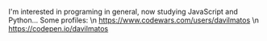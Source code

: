 I'm interested in programing in general, now studying JavaScript and Python... Some profiles:
\n https://www.codewars.com/users/davilmatos
\n https://codepen.io/davilmatos
